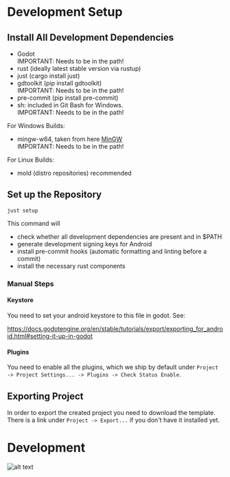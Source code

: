 # Development Setup

## Install All Development Dependencies

- Godot \
  IMPORTANT: Needs to be in the path!
- rust (ideally latest stable version via rustup)
- just (cargo install just)
- gdtoolkit (pip install gdtoolkit) \
  IMPORTANT: Needs to be in the path!
- pre-commit (pip install pre-commit)
- sh: included in Git Bash for Windows. \
  IMPORTANT: Needs to be in the path!

For Windows Builds:
- mingw-w64, taken from here [MinGW](https://github.com/mstorsjo/llvm-mingw/releases) \
  IMPORTANT: Needs to be in the path!

For Linux Builds:
- mold (distro repositories) recommended

## Set up the Repository

```
just setup
```

This command will
- check whether all development dependencies are present and in $PATH
- generate development signing keys for Android
- install pre-commit hooks (automatic formatting and linting before a commit)
- install the necessary rust components


### Manual Steps


#### Keystore

You need to set your android keystore to this file in godot.
See: 

https://docs.godotengine.org/en/stable/tutorials/export/exporting_for_android.html#setting-it-up-in-godot

#### Plugins

You need to enable all the plugins, which we ship by default under `Project -> Project Settings... -> Plugins -> Check Status Enable`. 


## Exporting Project

In order to export the created project you need to download the template. There is a link under `Project -> Export...` if you don't have it installed yet.


# Development

![alt text](https://preview.redd.it/gdstyle-naming-convention-and-code-order-cheat-sheet-i-made-v0-fja8svy2b9y91.png?width=1080&crop=smart&auto=webp&s=fac15d4f4d9eda59223391acbe89623d5b8a77d8)

